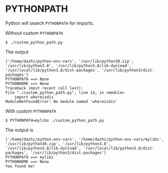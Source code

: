 # PYTHONPATH

Python will search `PYTHONPATH` for imports.


Without custom `PYTHONPATH`

    $ ./custom_python_path.py

The output

    ['/home/dazhi/python-env-vars', '/usr/lib/python38.zip', '/usr/lib/python3.8', '/usr/lib/python3.8/lib-dynload', '/usr/local/lib/python3.8/dist-packages', '/usr/lib/python3/dist-packages']
    PYTHONPATH ==> None
    PYTHONHOME ==> None
    Traceback (most recent call last):
    File "./custom_python_path.py", line 14, in <module>
        import whereisdis
    ModuleNotFoundError: No module named 'whereisdis'

With custom `PYTHONPATH`

    $ PYTHONPATH=mylibs ./custom_python_path.py

The output is

    ['/home/dazhi/python-env-vars', '/home/dazhi/python-env-vars/mylibs', '/usr/lib/python38.zip', '/usr/lib/python3.8', '/usr/lib/python3.8/lib-dynload', '/usr/local/lib/python3.8/dist-packages', '/usr/lib/python3/dist-packages']
    PYTHONPATH ==> mylibs
    PYTHONHOME ==> None
    You found me!